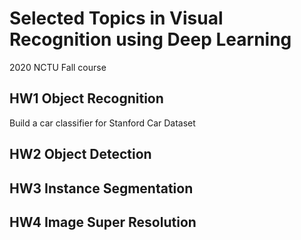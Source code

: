 # Selected Topics in Visual Recognition using Deep Learning
2020 NCTU Fall course

## HW1 Object Recognition
Build a car classifier for Stanford Car Dataset

## HW2 Object Detection

## HW3 Instance Segmentation

## HW4 Image Super Resolution
